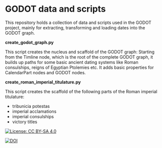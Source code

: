 # GODOT data and scripts 
This repository holds a collection of data and scripts used in the GODOT project, mainly for extracting, transforming and loading dates into the GODOT graph.

**create_godot_graph.py**

This script creates the nucleus and scaffold of the GODOT graph: Starting from the Timline node, which is the root of the complete GODOT graph, it builds up paths for some basic ancient dating systems like Roman consulships, reigns of Egyptian Ptolemies etc. It adds basic properties for CalendarPart nodes and GODOT nodes.
 
**create_roman_imperial_titulature.py**

This script creates the scaffold of the following parts of the Roman imperial titulature:
- tribunicia potestas
- imperial acclamations
- imperial consulships
- victory titles

[![License: CC BY-SA 4.0](https://img.shields.io/badge/License-CC%20BY--SA%204.0-lightgrey.svg)](https://creativecommons.org/licenses/by-sa/4.0/)

[![DOI](https://zenodo.org/badge/DOI/10.5281/zenodo.2615389.svg)](https://doi.org/10.5281/zenodo.2615389)
